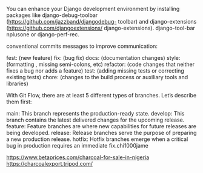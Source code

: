 You can enhance your Django development environment by installing
packages like django-debug-toolbar (https://github.com/jazzband/djangodebug-
toolbar) and django-extensions (https://github.com/djangoextensions/
django-extensions).
django-tool-bar
nplusone or django-perf-rec.

conventional commits messages to improve communication:

fest: (new feature)
fix: (bug fix)
docs: (documentation changes)
style: (formatting , missing semi-colons, etc)
refactor: (code changes that neither fixes a bug nor adds a feature)
test: (adding missing tests or correcting existing tests)
chore: (changes to the build process or auxiliary tools and libraries)



With Git Flow, there are at least 5 different types of branches. Let’s describe them first:


main: This branch represents the production-ready state.
develop: This branch contains the latest delivered changes for the upcoming release.
feature: Feature branches are where new capabilities for future releases are being developed.
release: Release branches serve the purpose of preparing a new production release.
hotfix: Hotfix branches emerge when a critical bug in production requires an immediate fix.chi1000jame


https://www.betaprices.com/charcoal-for-sale-in-nigeria
https://charcoalexport.tripod.com/